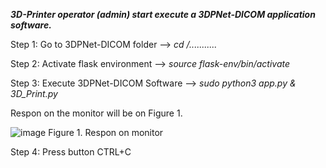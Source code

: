 ***3D-Printer operator (admin) start execute a 3DPNet-DICOM application software.***

Step 1: Go to 3DPNet-DICOM folder     --> *cd /...........*

Step 2: Activate flask environment    --> *source flask-env/bin/activate*

Step 3: Execute 3DPNet-DICOM Software --> *sudo python3 app.py & 3D_Print.py*

Respon on the monitor will be on Figure 1.

![image](https://user-images.githubusercontent.com/57787279/74393076-93ec5f00-4e3b-11ea-9c6d-774eaf733d49.png)
Figure 1. Respon on monitor

Step 4: Press button CTRL+C

